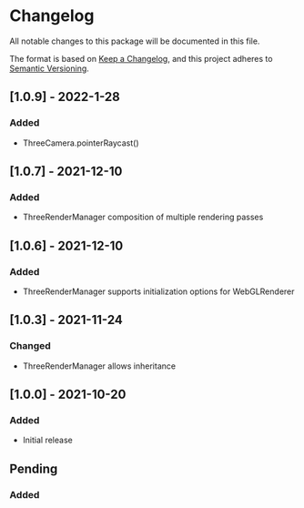 # Changelog
All notable changes to this package will be documented in this file.

The format is based on [Keep a Changelog](https://keepachangelog.com/en/1.0.0/),
and this project adheres to [Semantic Versioning](https://semver.org/spec/v2.0.0.html).

## [1.0.9] - 2022-1-28
### Added
- ThreeCamera.pointerRaycast()

## [1.0.7] - 2021-12-10
### Added
- ThreeRenderManager composition of multiple rendering passes

## [1.0.6] - 2021-12-10
### Added
- ThreeRenderManager supports initialization options for WebGLRenderer

## [1.0.3] - 2021-11-24
### Changed
- ThreeRenderManager allows inheritance

## [1.0.0] - 2021-10-20
### Added
- Initial release

## Pending
### Added

